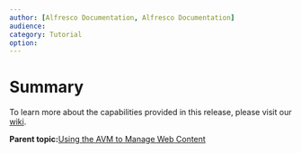 ```yaml
---
author: [Alfresco Documentation, Alfresco Documentation]
audience: 
category: Tutorial
option: 
---
```


# Summary

To learn more about the capabilities provided in this release, please visit our [wiki](http://wiki.alfresco.com/wiki).

**Parent topic:**[Using the AVM to Manage Web Content](../concepts/gs-wcm-intro.md)

